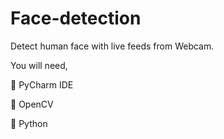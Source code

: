 # Face-detection
Detect human face with live feeds from Webcam.

You will need,

 PyCharm IDE

 OpenCV

 Python 





